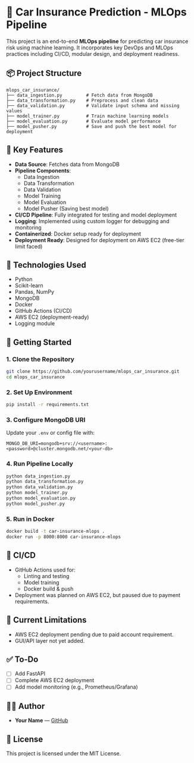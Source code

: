 # 🚗 Car Insurance Prediction - MLOps Pipeline

This project is an end-to-end **MLOps pipeline** for predicting car insurance risk using machine learning. It incorporates key DevOps and MLOps practices including CI/CD, modular design, and deployment readiness.

## 📦 Project Structure

```
mlops_car_insurance/
├── data_ingestion.py         # Fetch data from MongoDB
├── data_transformation.py    # Preprocess and clean data
├── data_validation.py        # Validate input schema and missing values
├── model_trainer.py          # Train machine learning models
├── model_evaluation.py       # Evaluate model performance
├── model_pusher.py           # Save and push the best model for deployment
```

## 🧠 Key Features

- **Data Source**: Fetches data from MongoDB
- **Pipeline Components**:
  - Data Ingestion
  - Data Transformation
  - Data Validation
  - Model Training
  - Model Evaluation
  - Model Pusher (Saving best model)
- **CI/CD Pipeline**: Fully integrated for testing and model deployment
- **Logging**: Implemented using custom logger for debugging and monitoring
- **Containerized**: Docker setup ready for deployment
- **Deployment Ready**: Designed for deployment on AWS EC2 (free-tier limit faced)

## 🔧 Technologies Used

- Python
- Scikit-learn
- Pandas, NumPy
- MongoDB
- Docker
- GitHub Actions (CI/CD)
- AWS EC2 (deployment-ready)
- Logging module

## 🚀 Getting Started

### 1. Clone the Repository

```bash
git clone https://github.com/yourusername/mlops_car_insurance.git
cd mlops_car_insurance
```

### 2. Set Up Environment

```bash
pip install -r requirements.txt
```

### 3. Configure MongoDB URI

Update your `.env` or config file with:

```
MONGO_DB_URI=mongodb+srv://<username>:<password>@cluster.mongodb.net/<your-db>
```

### 4. Run Pipeline Locally

```bash
python data_ingestion.py
python data_transformation.py
python data_validation.py
python model_trainer.py
python model_evaluation.py
python model_pusher.py
```

### 5. Run in Docker

```bash
docker build -t car-insurance-mlops .
docker run -p 8000:8000 car-insurance-mlops
```

## 🧪 CI/CD

- GitHub Actions used for:
  - Linting and testing
  - Model training
  - Docker build & push
- Deployment was planned on AWS EC2, but paused due to payment requirements.

## 📌 Current Limitations

- AWS EC2 deployment pending due to paid account requirement.
- GUI/API layer not yet added.

## ✅ To-Do

- [ ] Add FastAPI
- [ ] Complete AWS EC2 deployment
- [ ] Add model monitoring (e.g., Prometheus/Grafana)

## 👨‍💻 Author

- **Your Name** — [GitHub](https://github.com/yourusername)

## 📄 License

This project is licensed under the MIT License.
